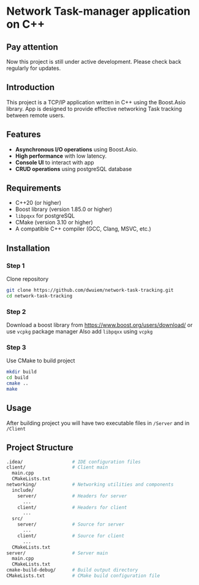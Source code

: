 # Network Task-manager application on C++

## Pay attention
Now this project is still under active development. Please check back regularly for updates.

## Introduction
This project is a TCP/IP application written in C++ using the Boost.Asio library. App is designed to provide effective networking Task tracking between remote users.

## Features
- **Asynchronous I/O operations** using Boost.Asio.
- **High performance** with low latency.
- **Console UI** to interact with app
- **CRUD operations** using postgreSQL database

## Requirements
- C++20 (or higher)
- Boost library (version 1.85.0 or higher)
- `libpqxx` for postgreSQL
- CMake (version 3.10 or higher)
- A compatible C++ compiler (GCC, Clang, MSVC, etc.)

## Installation
### Step 1
Clone repository
```sh
git clone https://github.com/dwuiem/network-task-tracking.git
cd network-task-tracking
```

### Step 2
Download a boost library from https://www.boost.org/users/download/ or use `vcpkg` package manager
Also add `libpqxx` using `vcpkg`

### Step 3
Use CMake to build project
``` sh
mkdir build
cd build
cmake ..
make
```
## Usage
After building project you will have two executable files in `/Server` and in `/Client`

## Project Structure
``` graphql
.idea/                  # IDE configuration files
client/                 # Client main
  main.cpp
  CMakeLists.txt
networking/             # Networking utilities and components
  include/ 
    server/             # Headers for server
      ...
    client/             # Headers for client
      ...
  src/
    server/             # Source for server
      ...
    client/             # Source for client
      ...
  CMakeLists.txt
server/                 # Server main
  main.cpp
  CMakeLists.txt           
cmake-build-debug/      # Build output directory
CMakeLists.txt          # CMake build configuration file
```
